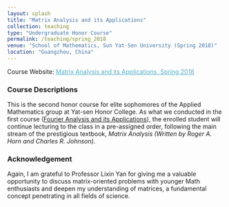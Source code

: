 ```yaml
---
layout: splash
title: "Matrix Analysis and its Applications"
collection: teaching
type: "Undergraduate Honor Course"
permalink: /teaching/spring_2018
venue: "School of Mathematics, Sun Yat-Sen University (Spring 2018)"
location: "Guangzhou, China"
---
```


Course Website: <A href="https://zhangyk8.github.io/teaching/matrix_analysis" style="color: #52adc8; text-decoration=underline"> Matrix Analysis and its Applications, Spring 2018</A>

### Course Descriptions

This is the second honor course for elite sophomores of the Applied Mathematics group at Yat-sen Honor College. As what we conducted in the first course ([Fourier Analysis and its Applications](https://zhangyk8.github.io/teaching/fourier)), the enrolled student will continue lecturing to the class in a pre-assigned order, following the main stream of the prestigious textbook, _Matrix Analysis (Written by Roger A. Horn and Charles R. Johnson)_.

### Acknowledgement

Again, I am grateful to Professor Lixin Yan for giving me a valuable opportunity to discuss matrix-oriented problems with younger Math enthusiasts and deepen my understanding of matrices, a fundamental concept penetrating in all fields of science.
